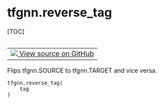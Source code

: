 # tfgnn.reverse_tag

[TOC]

<!-- Insert buttons and diff -->

<table class="tfo-notebook-buttons tfo-api nocontent" align="left">
<td>
  <a target="_blank" href="https://github.com/tensorflow/gnn/tree/master/tensorflow_gnn/graph/tag_utils.py#L6-L15">
    <img src="https://www.tensorflow.org/images/GitHub-Mark-32px.png" />
    View source on GitHub
  </a>
</td>
</table>



Flips tfgnn.SOURCE to tfgnn.TARGET and vice versa.

<pre class="devsite-click-to-copy prettyprint lang-py tfo-signature-link">
<code>tfgnn.reverse_tag(
    tag
)
</code></pre>



<!-- Placeholder for "Used in" -->
